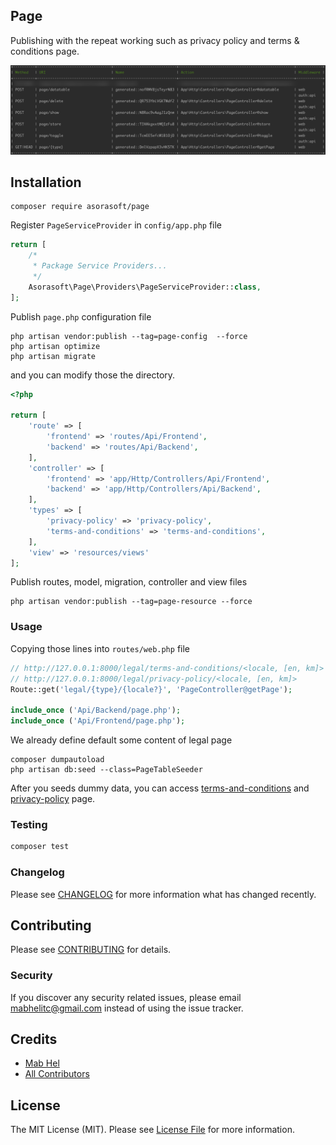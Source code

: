 Page
---------------------------
Publishing with the repeat working such as privacy policy and terms & conditions page.

![screenshot.png](assets/img/screenshot.png)

## Installation

```
composer require asorasoft/page
```

Register `PageServiceProvider` in `config/app.php` file

```php
return [
    /*
     * Package Service Providers...
     */
    Asorasoft\Page\Providers\PageServiceProvider::class,
];
```

Publish `page.php` configuration file

```shell
php artisan vendor:publish --tag=page-config  --force
php artisan optimize
php artisan migrate
```

and you can modify those the directory.

```php
<?php

return [
    'route' => [
        'frontend' => 'routes/Api/Frontend',
        'backend' => 'routes/Api/Backend',
    ],
    'controller' => [
        'frontend' => 'app/Http/Controllers/Api/Frontend',
        'backend' => 'app/Http/Controllers/Api/Backend',
    ],
    'types' => [
        'privacy-policy' => 'privacy-policy',
        'terms-and-conditions' => 'terms-and-conditions',
    ],
    'view' => 'resources/views'
];
```

Publish routes, model, migration, controller and view files

```shell
php artisan vendor:publish --tag=page-resource --force
```
### Usage

Copying those lines into ``routes/web.php`` file

```php
// http://127.0.0.1:8000/legal/terms-and-conditions/<locale, [en, km]>
// http://127.0.0.1:8000/legal/privacy-policy/<locale, [en, km]>
Route::get('legal/{type}/{locale?}', 'PageController@getPage');

include_once ('Api/Backend/page.php');
include_once ('Api/Frontend/page.php');
```

We already define default some content of legal page

```shell
composer dumpautoload
php artisan db:seed --class=PageTableSeeder
```

After you seeds dummy data, you can access [terms-and-conditions](http://127.0.0.1:8000/legal/terms-and-conditions) and [privacy-policy](http://127.0.0.1:8000/legal/privacy-policy) page.

### Testing

```bash
composer test
```

### Changelog

Please see [CHANGELOG](CHANGELOG.md) for more information what has changed recently.

## Contributing

Please see [CONTRIBUTING](CONTRIBUTING.md) for details.

### Security

If you discover any security related issues, please email mabhelitc@gmail.com instead of using the issue tracker.

## Credits

-   [Mab Hel](https://github.com/asorasoft)
-   [All Contributors](../../contributors)

## License

The MIT License (MIT). Please see [License File](LICENSE.md) for more information.

